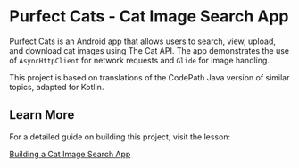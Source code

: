 # Purfect Cats - Cat Image Search App

Purfect Cats is an Android app that allows users to search, view, upload, and download cat images using The Cat API. The app demonstrates the use of `AsyncHttpClient` for network requests and `Glide` for image handling. 

This project is based on translations of the CodePath Java version of similar topics, adapted for Kotlin.

## Learn More

For a detailed guide on building this project, visit the lesson:

[Building a Cat Image Search App](https://lessons.ethereallab.app/CS388/unit-3)
